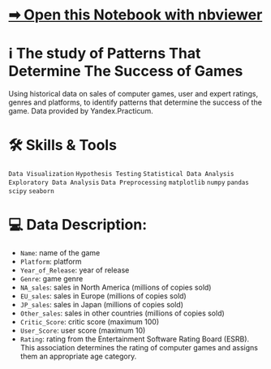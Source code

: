 # [➡ Open this Notebook with nbviewer](https://nbviewer.org/github/vartemyev88/data-analysis/blob/main/projects/practirum-games_research/games_research.ipynb)

# ℹ The study of Patterns That Determine The Success of Games

Using historical data on sales of computer games, user and expert ratings, genres and platforms, to identify patterns that determine the success of the game.
Data provided by Yandex.Practicum.

# 🛠 Skills & Tools

`Data Visualization`
`Hypothesis Testing`
`Statistical Data Analysis`
`Exploratory Data Analysis`
`Data Preprocessing`
`matplotlib` `numpy` `pandas` `scipy` `seaborn`

# 💻 Data Description:

-	`Name`: name of the game
-	`Platform`: platform
-	`Year_of_Release`: year of release
-	`Genre`: game genre
-	`NA_sales`: sales in North America (millions of copies sold)
-	`EU_sales`: sales in Europe (millions of copies sold)
-	`JP_sales`: sales in Japan (millions of copies sold)
-	`Other_sales`: sales in other countries (millions of copies sold)
-	`Critic_Score`: critic score (maximum 100)
-	`User_Score`: user score (maximum 10)
-	`Rating`: rating from the Entertainment Software Rating Board (ESRB). This association determines the rating of computer games and assigns them an appropriate age category.
